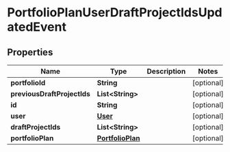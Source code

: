 
# PortfolioPlanUserDraftProjectIdsUpdatedEvent

## Properties
Name | Type | Description | Notes
------------ | ------------- | ------------- | -------------
**portfolioId** | **String** |  |  [optional]
**previousDraftProjectIds** | **List&lt;String&gt;** |  |  [optional]
**id** | **String** |  |  [optional]
**user** | [**User**](User.md) |  |  [optional]
**draftProjectIds** | **List&lt;String&gt;** |  |  [optional]
**portfolioPlan** | [**PortfolioPlan**](PortfolioPlan.md) |  |  [optional]



